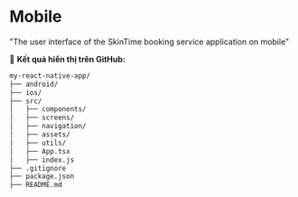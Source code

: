 # Mobile
"The user interface of the SkinTime booking service application on mobile"

📌 **Kết quả hiển thị trên GitHub:**  
```bash
my-react-native-app/
├── android/
├── ios/
├── src/
│   ├── components/
│   ├── screens/
│   ├── navigation/
│   ├── assets/
│   ├── utils/
│   ├── App.tsx
│   ├── index.js
├── .gitignore
├── package.json
├── README.md
